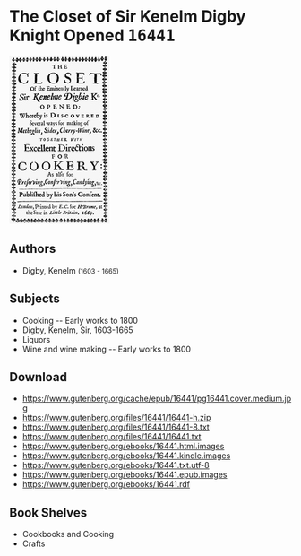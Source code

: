 # The Closet of Sir Kenelm Digby Knight Opened <kbd>16441</kbd>

![](./cover.medium.jpg "")

## Authors


 - Digby, Kenelm <small>(1603 - 1665)</small>

## Subjects


 - Cooking -- Early works to 1800
 - Digby, Kenelm, Sir, 1603-1665
 - Liquors
 - Wine and wine making -- Early works to 1800

## Download


 - https://www.gutenberg.org/cache/epub/16441/pg16441.cover.medium.jpg
 - https://www.gutenberg.org/files/16441/16441-h.zip
 - https://www.gutenberg.org/files/16441/16441-8.txt
 - https://www.gutenberg.org/files/16441/16441.txt
 - https://www.gutenberg.org/ebooks/16441.html.images
 - https://www.gutenberg.org/ebooks/16441.kindle.images
 - https://www.gutenberg.org/ebooks/16441.txt.utf-8
 - https://www.gutenberg.org/ebooks/16441.epub.images
 - https://www.gutenberg.org/ebooks/16441.rdf

## Book Shelves


 - Cookbooks and Cooking
 - Crafts
